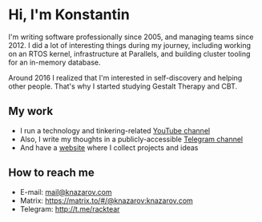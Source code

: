# Hi, I'm Konstantin

I'm writing software professionally since 2005, and managing teams since 2012. I did a lot of interesting things during my journey, including working on an RTOS kernel, infrastructure at Parallels, and building cluster tooling for an in-memory database.

Around 2016 I realized that I'm interested in self-discovery and helping other people. That's why I started studying Gestalt Therapy and CBT.

## My work

- I run a technology and tinkering-related [YouTube channel](https://www.youtube.com/channel/UCXl4fIN0Rix5lkbwQ0UI43w)
- Also, I write my thoughts in a publicly-accessible [Telegram channel](https://t.me/knazarov_feed)
- And have a [website](https://knazarov.com) where I collect projects and ideas

## How to reach me

- E-mail: [mail@knazarov.com](mailto:mail@knazarov.com)
- Matrix: https://matrix.to/#/@knazarov:knazarov.com
- Telegram: http://t.me/racktear
